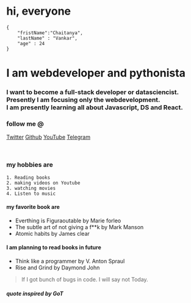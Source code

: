 # hi, everyone 
```
{
    "fristName":"Chaitanya",
    "lastName" : "Vankar",
    "age" : 24
}
```
# I am webdeveloper and pythonista
### I want to become a full-stack developer or datasciencist. Presently I am focusing only the webdevelopment. <br> I am presently learning all about Javascript, DS and React. 

### follow me @
[Twitter](www.twitter.com/chaitanyaOfficiel)
[Github](https://github.com/ChaitanyaOfficiel)
[YouTube](https://www.youtube.com/channel/UCSwJNwgVVUFvYCg9cywtJ2A)
[Telegram](t.me/chaitanyaofficiel)

<br>

### my hobbies are 
    1. Reading books
    2. making videos on Youtube 
    3. watching movies 
    4. Listen to music

#### my favorite book are <br>
- Everthing is Figuraoutable by Marie forleo
- The subtle art of not giving a f**k by Mark Manson
- Atomic habits by James clear
#### I am planning to read books in future 
- Think like a programmer by V. Anton Spraul
- Rise and Grind by Daymond John

> If I got bunch of bugs in code. I will say not Today.
##### quote inspired by GoT



